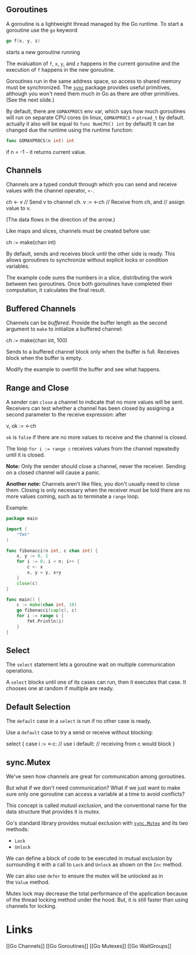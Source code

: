 ## Goroutines

A goroutine is a lightweight thread managed by the Go runtime. To start a goroutine use the `go` keyword

```go
go f(x, y, z)
```


starts a new goroutine running


The evaluation of `f`, `x`, `y`, and `z` happens in the current goroutine and the execution of `f` happens in the new goroutine.

Goroutines run in the same address space, so access to shared memory must be synchronized. The [`sync`](https://go.dev/pkg/sync/) package provides useful primitives, although you won't need them much in Go as there are other primitives. (See the next slide.)


By default, there are `GOMAXPROCS` env var, which says how much goroutines will run on separate CPU cores (in linux, `GOMAXPROCS` = `ptread_t` by default. actually it also will be equal to `func NumCPU() int` by default) 
It can be changed due the runtime using the runtime function:
```go
func GOMAXPROCS(n int) int
```
if n = -1 - it returns current value.
## Channels

Channels are a typed conduit through which you can send and receive values with the channel operator, `<-`.

ch <- v    // Send v to channel ch.
v := <-ch  // Receive from ch, and
           // assign value to v.

(The data flows in the direction of the arrow.)

Like maps and slices, channels must be created before use:

ch := make(chan int)

By default, sends and receives block until the other side is ready. This allows goroutines to synchronize without explicit locks or condition variables.

The example code sums the numbers in a slice, distributing the work between two goroutines. Once both goroutines have completed their computation, it calculates the final result.



## Buffered Channels

Channels can be _buffered_. Provide the buffer length as the second argument to `make` to initialize a buffered channel:

ch := make(chan int, 100)

Sends to a buffered channel block only when the buffer is full. Receives block when the buffer is empty.

Modify the example to overfill the buffer and see what happens.

## Range and Close

A sender can `close` a channel to indicate that no more values will be sent. Receivers can test whether a channel has been closed by assigning a second parameter to the receive expression: after

v, ok := <-ch

`ok` is `false` if there are no more values to receive and the channel is closed.

The loop `for i := range c` receives values from the channel repeatedly until it is closed.

**Note:** Only the sender should close a channel, never the receiver. Sending on a closed channel will cause a panic.

**Another note:** Channels aren't like files; you don't usually need to close them. Closing is only necessary when the receiver must be told there are no more values coming, such as to terminate a `range` loop.

Example:
```go
package main

import (
	"fmt"
)

func fibonacci(n int, c chan int) {
	x, y := 0, 1
	for i := 0; i < n; i++ {
		c <- x
		x, y = y, x+y
	}
	close(c)
}

func main() {
	c := make(chan int, 10)
	go fibonacci(cap(c), c)
	for i := range c {
		fmt.Println(i)
	}
}
```

## Select

The `select` statement lets a goroutine wait on multiple communication operations.

A `select` blocks until one of its cases can run, then it executes that case. It chooses one at random if multiple are ready.

## Default Selection

The `default` case in a `select` is run if no other case is ready.

Use a `default` case to try a send or receive without blocking:

select {
case i := <-c:
    // use i
default:
    // receiving from c would block
}

## sync.Mutex

We've seen how channels are great for communication among goroutines.

But what if we don't need communication? What if we just want to make sure only one goroutine can access a variable at a time to avoid conflicts?

This concept is called _mutual exclusion_, and the conventional name for the data structure that provides it is _mutex_.

Go's standard library provides mutual exclusion with [`sync.Mutex`](https://go.dev/pkg/sync/#Mutex) and its two methods:

- `Lock`
- `Unlock`

We can define a block of code to be executed in mutual exclusion by surrounding it with a call to `Lock` and `Unlock` as shown on the `Inc` method.

We can also use `defer` to ensure the mutex will be unlocked as in the `Value` method.

Mutex lock may decrease the total performance of the application because of the thread locking method under the hood. But, it is still faster than using channels for locking.

# Links

[[Go Channels]]
[[Go Goroutines]]
[[Go Mutexes]]
[[Go WaitGroups]]
